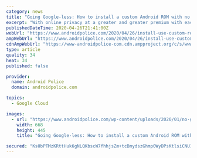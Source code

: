 ```yaml
---
category: news
title: "Going Google-less: How to install a custom Android ROM with no Google apps or services"
excerpt: "With online privacy at a greater and greater premium with each passing year, it's understandable you might want to avoid sharing your data with big"
publishedDateTime: 2020-04-26T21:41:00Z
webUrl: "https://www.androidpolice.com/2020/04/26/install-use-custom-rom-no-google-apps/"
ampWebUrl: "https://www.androidpolice.com/2020/04/26/install-use-custom-rom-no-google-apps/?amp"
cdnAmpWebUrl: "https://www-androidpolice-com.cdn.ampproject.org/c/s/www.androidpolice.com/2020/04/26/install-use-custom-rom-no-google-apps/?amp"
type: article
quality: 34
heat: 34
published: false

provider:
  name: Android Police
  domain: androidpolice.com

topics:
  - Google Cloud

images:
  - url: "https://www.androidpolice.com/wp-content/uploads/2020/01/no-google-hero-668x445.jpg"
    width: 668
    height: 445
    title: "Going Google-less: How to install a custom Android ROM with no Google apps or services"

secured: "Ks0bPTMzKRttHuk6gNLQKbscW7fhhjsZm+tcBmydszGhmp0WyDPsKtlsiCNU19SgWO3LwpSNe8wSQjvh9xrSK4P4wk3BUcL5Pgk3QpTvLFA91yaPKNrWDld/6DW6Suoxi4mlhrESnfTZqZGtAWRxk1oOQVsEsWxOPdZAgdTQf6oXk/LjPg/CO/m6f7BYKmhmfiCRU8fDmDwPuXmSfItNEpLUjHU9MQs0KnswQCAJ2TDBTwodsZeTZSwXfK8+iqUbtbgbPqKJ/vnKzbMMahZzjQU0ZFPHZ64JJfbglOYnAo6BZeNt9CMha23DzCHtl7Q8;NvXzdo+wBz7zq8XgUlc12g=="
---
```


